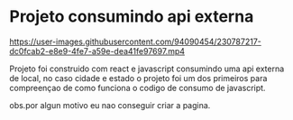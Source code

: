 # Projeto consumindo api externa


https://user-images.githubusercontent.com/94090454/230787217-dc0fcab2-e8e9-4fe7-a59e-dea41fe97697.mp4


<p> Projeto foi construido com react e javascript consumindo uma api externa de local, no caso cidade e estado 
o projeto foi um dos primeiros para compreençao de como funciona o codigo de consumo de javascript.</p>
<p>obs.por algun motivo eu nao conseguir criar a pagina.  </p>
